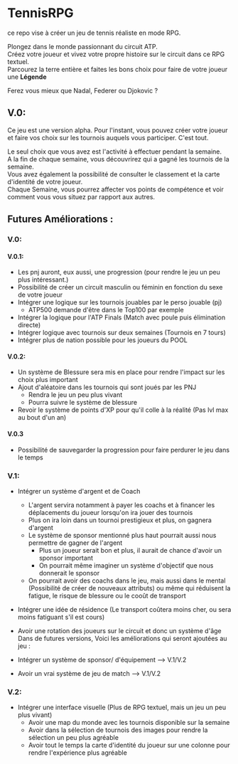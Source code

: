 # TennisRPG

ce repo vise à créer un jeu de tennis réaliste en mode RPG. 

Plongez dans le monde passionnant du circuit ATP. \
Créez votre joueur et vivez votre propre histoire sur le circuit dans ce RPG textuel. \
Parcourez la terre entière et faites les bons choix pour faire de votre joueur une **Légende**

Ferez vous mieux que Nadal, Federer ou Djokovic ? 

## V.0:
Ce jeu est une version alpha. 
Pour l'instant, vous pouvez créer votre joueur et faire vos choix sur les tournois auquels vous participer. 
C'est tout. 

Le seul choix que vous avez est l'activité à effectuer pendant la semaine. \
A la fin de chaque semaine, vous découvrirez qui a gagné les tournois de la semaine. \
Vous avez également la possibilité de consulter le classement et la carte d'identité de votre joueur. \
Chaque Semaine, vous pourrez affecter vos points de compétence et voir comment vous vous situez par rapport aux autres. 




## Futures Améliorations :


### V.0: 
#### V.0.1: 
- Les pnj auront, eux aussi, une progression (pour rendre le jeu un peu plus intéressant.)
- Possibilité de créer un circuit masculin ou féminin en fonction du sexe de votre joueur
- Intégrer une logique sur les tournois jouables par le perso jouable (pj)
  - ATP500 demande d'être dans le Top100 par exemple
- Intégrer la logique pour l'ATP Finals (Match avec poule puis élimination directe)
- Intégrer logique avec tournois sur deux semaines (Tournois en 7 tours)
- Intégrer plus de nation possible pour les joueurs du POOL


#### V.0.2:
- Un système de Blessure sera mis en place pour rendre l'impact sur les choix plus important
- Ajout d'aléatoire dans les tournois qui sont joués par les PNJ
    - Rendra le jeu un peu plus vivant
    - Pourra suivre le système de blessure
- Revoir le système de points d'XP pour qu'il colle à la réalité (Pas lvl max au bout d'un an) 

#### V.0.3
- Possibilité de sauvegarder la progression pour faire perdurer le jeu dans le temps

### V.1:
- Intégrer un système d'argent et de Coach 
    - L'argent servira notamment à payer les coachs et à financer les déplacements du joueur lorsqu'on ira jouer des tournois
    - Plus on ira loin dans un tournoi prestigieux et plus, on gagnera d'argent
    - Le système de sponsor mentionné plus haut pourrait aussi nous permettre de gagner de l'argent
        - Plus un joueur serait bon et plus, il aurait de chance d'avoir un sponsor important
        - On pourrait même imaginer un système d'objectif que nous donnerait le sponsor
    - On pourrait avoir des coachs dans le jeu, mais aussi dans le mental (Possibilité de créer de nouveaux attributs) ou même qui réduisent la fatigue, le risque de blessure ou le cooût de transport

- Intégrer une idée de résidence (Le transport coûtera moins cher, ou sera moins fatiguant s'il est cours)
- Avoir une rotation des joueurs sur le circuit et donc un système d'âge
Dans de futures versions, Voici les améliorations qui seront ajoutées au jeu :
- Intégrer un système de sponsor/ d'équipement --> V.1/V.2
- Avoir un vrai système de jeu de match --> V.1/V.2


### V.2:
- Intégrer une interface visuelle (Plus de RPG textuel, mais un jeu un peu plus vivant)
  - Avoir une map du monde avec les tournois disponible sur la semaine
  - Avoir dans la sélection de tournois des images pour rendre la sélection un peu plus agréable
  - Avoir tout le temps la carte d'identité du joueur sur une colonne pour rendre l'expérience plus agréable





